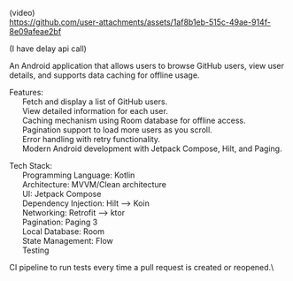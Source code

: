 
(video)\
https://github.com/user-attachments/assets/1af8b1eb-515c-49ae-914f-8e09afeae2bf

(I have delay api call)

An Android application that allows users to browse GitHub users, view user details, and supports data caching for offline usage.

Features:\
  &nbsp;&nbsp;&nbsp;&nbsp;&nbsp;&nbsp;Fetch and display a list of GitHub users.\
  &nbsp;&nbsp;&nbsp;&nbsp;&nbsp;&nbsp;View detailed information for each user.\
  &nbsp;&nbsp;&nbsp;&nbsp;&nbsp;&nbsp;Caching mechanism using Room database for offline access.\
  &nbsp;&nbsp;&nbsp;&nbsp;&nbsp;&nbsp;Pagination support to load more users as you scroll.\
  &nbsp;&nbsp;&nbsp;&nbsp;&nbsp;&nbsp;Error handling with retry functionality.\
  &nbsp;&nbsp;&nbsp;&nbsp;&nbsp;&nbsp;Modern Android development with Jetpack Compose, Hilt, and Paging.

Tech Stack:\
  &nbsp;&nbsp;&nbsp;&nbsp;&nbsp;&nbsp;Programming Language: Kotlin\
  &nbsp;&nbsp;&nbsp;&nbsp;&nbsp;&nbsp;Architecture: MVVM/Clean architecture\
  &nbsp;&nbsp;&nbsp;&nbsp;&nbsp;&nbsp;UI: Jetpack Compose\
  &nbsp;&nbsp;&nbsp;&nbsp;&nbsp;&nbsp;Dependency Injection: Hilt --> Koin\
  &nbsp;&nbsp;&nbsp;&nbsp;&nbsp;&nbsp;Networking: Retrofit --> ktor\
  &nbsp;&nbsp;&nbsp;&nbsp;&nbsp;&nbsp;Pagination: Paging 3\
  &nbsp;&nbsp;&nbsp;&nbsp;&nbsp;&nbsp;Local Database: Room\
  &nbsp;&nbsp;&nbsp;&nbsp;&nbsp;&nbsp;State Management: Flow\
  &nbsp;&nbsp;&nbsp;&nbsp;&nbsp;&nbsp;Testing

CI pipeline to run tests every time a pull request is created or reopened.\
